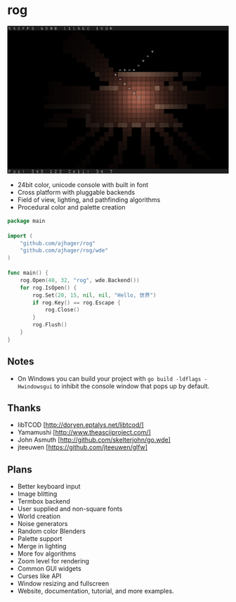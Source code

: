 rog
===
![Rog Screenshot](http://github.com/ajhager/rog/raw/master/data/screenshot.png)

* 24bit color, unicode console with built in font
* Cross platform with pluggable backends
* Field of view, lighting, and pathfinding algorithms
* Procedural color and palette creation

```go
package main

import (
    "github.com/ajhager/rog"
    "github.com/ajhager/rog/wde"
)

func main() {
    rog.Open(48, 32, "rog", wde.Backend())
    for rog.IsOpen() {
        rog.Set(20, 15, nil, nil, "Hello, 世界")
        if rog.Key() == rog.Escape {
            rog.Close()
        }
        rog.Flush()
    }
}
```

Notes
-----
* On Windows you can build your project with `go build -ldflags -Hwindowsgui` to inhibit the console window that pops up by default.

Thanks
------
* libTCOD [http://doryen.eptalys.net/libtcod/]
* Yamamushi [http://www.theasciiproject.com/]
* John Asmuth [http://github.com/skelterjohn/go.wde]
* jteeuwen [https://github.com/jteeuwen/glfw]

Plans
-----
* Better keyboard input
* Image blitting
* Termbox backend
* User supplied and non-square fonts
* World creation
* Noise generators
* Random color Blenders
* Palette support
* Merge in lighting
* More fov algorithms
* Zoom level for rendering
* Common GUI widgets
* Curses like API
* Window resizing and fullscreen
* Website, documentation, tutorial, and more examples.
